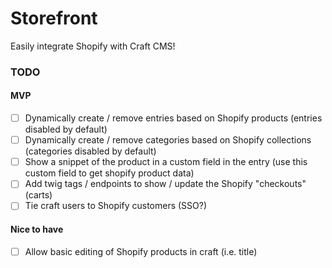 # Storefront
Easily integrate Shopify with Craft CMS!

### TODO
#### MVP
- [ ] Dynamically create / remove entries based on Shopify products (entries disabled by default)
- [ ] Dynamically create / remove categories based on Shopify collections (categories disabled by default)
- [ ] Show a snippet of the product in a custom field in the entry (use this custom field to get shopify product data)
- [ ] Add twig tags / endpoints to show / update the Shopify "checkouts" (carts)
- [ ] Tie craft users to Shopify customers (SSO?)

#### Nice to have
- [ ] Allow basic editing of Shopify products in craft (i.e. title)
